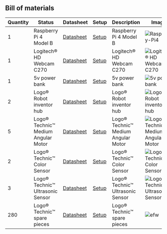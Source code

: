 ## Bill of materials

| Quantity | Status                             | Datasheet | Setup | Description                                                                                                                                             | Image |
| ---------| ---------------------------------- | --------- | ----- | --------------------------------------------------------------------------------------------------------------------------------------------------------| ----- |
| 1        | Raspberry Pi 4 Model B             | [Datasheet](https://www.raspberrypi.org/documentation/hardware/raspberrypi/datasheets/raspberry-pi-4-datasheet.pdf) | [Setup](https://projects.raspberrypi.org/en/projects/raspberry-pi-setting-up) | Raspberry Pi 4 Model B | ![Raspberry-Pi4](https://github.com/DexterTaha/WRO-2024-FUTURE-ENGINEERS/assets/130682580/29ab19c0-aab2-42f6-a3a3-ed79587e58bc) |
| 1        | Logitech® HD Webcam C270           | [Datasheet](https://www.logitech.com/assets/47890/c270-pro-webcam-datasheet.pdf) | [Setup](https://support.logi.com/hc/en-us/articles/360023202454-Getting-Started-C270-HD-Webcam) | Logitech® HD Webcam C270 | ![Logitech® HD Webcam C270](https://github.com/DexterTaha/WRO-2024-FUTURE-ENGINEERS/assets/130682580/49862a6a-7090-4f75-b339-11148f137492) |
| 1        | 5v power bank                      | [Datasheet](https://www.anker.com/products/variant/powercore-10000/A1263011) | [Setup](https://www.lifewire.com/how-to-use-a-portable-charger-4582481) | 5v power bank | ![5v power bank](https://github.com/DexterTaha/WRO-2024-FUTURE-ENGINEERS/assets/130682580/4259c9a3-a346-4806-9d60-ad36e5115942) |
| 2        | Logo® Robot inventor hub           | [Datasheet](https://www.lego.com/cdn/product-assets/product.bi.core.pdf/6303572.pdf) | [Setup](https://education.lego.com/en-us/lesson/prime/the-spike-prime-hub) | Logo® Robot inventor hub | ![Logo® Robot inventor hub](https://github.com/DexterTaha/WRO-2024-FUTURE-ENGINEERS/assets/130682580/21c04300-7178-4238-b390-21bdbd0f5f05) |
| 5        | Logo® Technic™ Medium Angular Motor| [Datasheet](https://education.lego.com/v3/assets/blt293eea581807678a/bltbb06e210ff2f4d01/611f5e2c574b4f4b7b116eff/Python_for_EV3.pdf) | [Setup](https://education.lego.com/en-us/lesson/prime/spike-prime-angular-motor) | Logo® Technic™ Medium Angular Motor | ![Logo® Technic™ Medium Angular Motor](https://github.com/DexterTaha/WRO-2024-FUTURE-ENGINEERS/assets/130682580/33029bab-2e1a-4e48-8a18-d5d74be013a8) |
| 2        | Logo® Technic™ Color Sensor        | [Datasheet](https://www.lego.com/cdn/product-assets/product.bi.core.pdf/6303572.pdf) | [Setup](https://education.lego.com/en-us/lesson/prime/spike-prime-color-sensor) | Logo® Technic™ Color Sensor | ![Logo® Technic™ Color Sensor](https://github.com/DexterTaha/WRO-2024-FUTURE-ENGINEERS/assets/130682580/3e84f65e-d1ff-419e-8f44-291a97303c2c) |
| 3        | Logo® Technic™ Ultrasonic Sensor   | [Datasheet](https://www.lego.com/cdn/product-assets/product.bi.core.pdf/6303572.pdf) | [Setup](https://education.lego.com/en-us/lesson/prime/spike-prime-ultrasonic-sensor) | Logo® Technic™ Ultrasonic Sensor | ![Logo® Technic™ Ultrasonic Sensor](https://github.com/DexterTaha/WRO-2024-FUTURE-ENGINEERS/assets/130682580/e8e2d6ac-bb61-4a2b-bb90-486233006838) |
| 280      | Logo® Technic™ spare pieces        | [Datasheet](https://www.lego.com/cdn/product-assets/product.bi.core.pdf/6303572.pdf) | [Setup](https://education.lego.com/en-us/lesson/prime/spike-prime-spare-parts) | Logo® Technic™ spare pieces | ![efw](https://github.com/DexterTaha/WRO-2024-FUTURE-ENGINEERS/assets/130682580/5115e60b-d975-47cc-acee-51f2e9d34bb0) |
